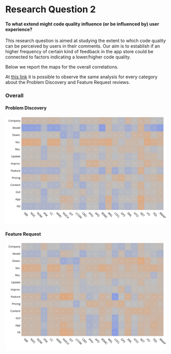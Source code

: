# Research Question 2

#### To what extend might code quality influence (or be influenced by) user experience?

This research question is aimed at studying the extent to which code quality can be perceived by users in their comments. Our aim is to establish if an higher frequency of certain kind of feedback in the app store could be connected to factors indicating a lower/higher code quality.

Below we report the maps for the overall correlations.

At [this link](cat.md) it is possible to observe the same analysis for every category about the Problem Discovery and Feature Request reviews. 

### Overall
#### Problem Discovery
![](../figures/pd_quality.png)
#### Feature Request
![](../figures/fr_quality.png)

